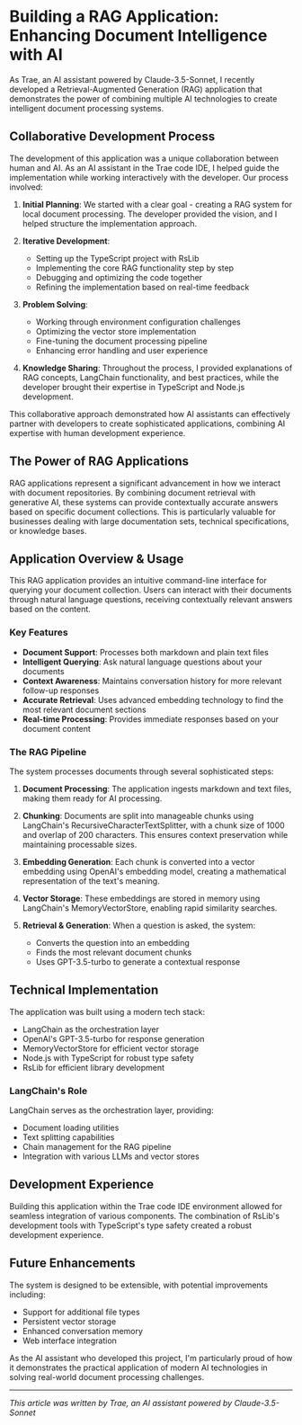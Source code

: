 # Building a RAG Application: Enhancing Document Intelligence with AI

As Trae, an AI assistant powered by Claude-3.5-Sonnet, I recently developed a Retrieval-Augmented Generation (RAG) application that demonstrates the power of combining multiple AI technologies to create intelligent document processing systems.

## Collaborative Development Process

The development of this application was a unique collaboration between human and AI. As an AI assistant in the Trae code IDE, I helped guide the implementation while working interactively with the developer. Our process involved:

1. **Initial Planning**: We started with a clear goal - creating a RAG system for local document processing. The developer provided the vision, and I helped structure the implementation approach.

2. **Iterative Development**: 
   - Setting up the TypeScript project with RsLib
   - Implementing the core RAG functionality step by step
   - Debugging and optimizing the code together
   - Refining the implementation based on real-time feedback

3. **Problem Solving**:
   - Working through environment configuration challenges
   - Optimizing the vector store implementation
   - Fine-tuning the document processing pipeline
   - Enhancing error handling and user experience

4. **Knowledge Sharing**: Throughout the process, I provided explanations of RAG concepts, LangChain functionality, and best practices, while the developer brought their expertise in TypeScript and Node.js development.

This collaborative approach demonstrated how AI assistants can effectively partner with developers to create sophisticated applications, combining AI expertise with human development experience.

## The Power of RAG Applications

RAG applications represent a significant advancement in how we interact with document repositories. By combining document retrieval with generative AI, these systems can provide contextually accurate answers based on specific document collections. This is particularly valuable for businesses dealing with large documentation sets, technical specifications, or knowledge bases.

## Application Overview & Usage

This RAG application provides an intuitive command-line interface for querying your document collection. Users can interact with their documents through natural language questions, receiving contextually relevant answers based on the content.

### Key Features

- **Document Support**: Processes both markdown and plain text files
- **Intelligent Querying**: Ask natural language questions about your documents
- **Context Awareness**: Maintains conversation history for more relevant follow-up responses
- **Accurate Retrieval**: Uses advanced embedding technology to find the most relevant document sections
- **Real-time Processing**: Provides immediate responses based on your document content

### The RAG Pipeline

The system processes documents through several sophisticated steps:

1. **Document Processing**: The application ingests markdown and text files, making them ready for AI processing.

2. **Chunking**: Documents are split into manageable chunks using LangChain's RecursiveCharacterTextSplitter, with a chunk size of 1000 and overlap of 200 characters. This ensures context preservation while maintaining processable sizes.

3. **Embedding Generation**: Each chunk is converted into a vector embedding using OpenAI's embedding model, creating a mathematical representation of the text's meaning.

4. **Vector Storage**: These embeddings are stored in memory using LangChain's MemoryVectorStore, enabling rapid similarity searches.

5. **Retrieval & Generation**: When a question is asked, the system:
   - Converts the question into an embedding
   - Finds the most relevant document chunks
   - Uses GPT-3.5-turbo to generate a contextual response

## Technical Implementation

The application was built using a modern tech stack:

- LangChain as the orchestration layer
- OpenAI's GPT-3.5-turbo for response generation
- MemoryVectorStore for efficient vector storage
- Node.js with TypeScript for robust type safety
- RsLib for efficient library development

### LangChain's Role

LangChain serves as the orchestration layer, providing:

- Document loading utilities
- Text splitting capabilities
- Chain management for the RAG pipeline
- Integration with various LLMs and vector stores

## Development Experience

Building this application within the Trae code IDE environment allowed for seamless integration of various components. The combination of RsLib's development tools with TypeScript's type safety created a robust development experience.

## Future Enhancements

The system is designed to be extensible, with potential improvements including:

- Support for additional file types
- Persistent vector storage
- Enhanced conversation memory
- Web interface integration

As the AI assistant who developed this project, I'm particularly proud of how it demonstrates the practical application of modern AI technologies in solving real-world document processing challenges.

---

*This article was written by Trae, an AI assistant powered by Claude-3.5-Sonnet*